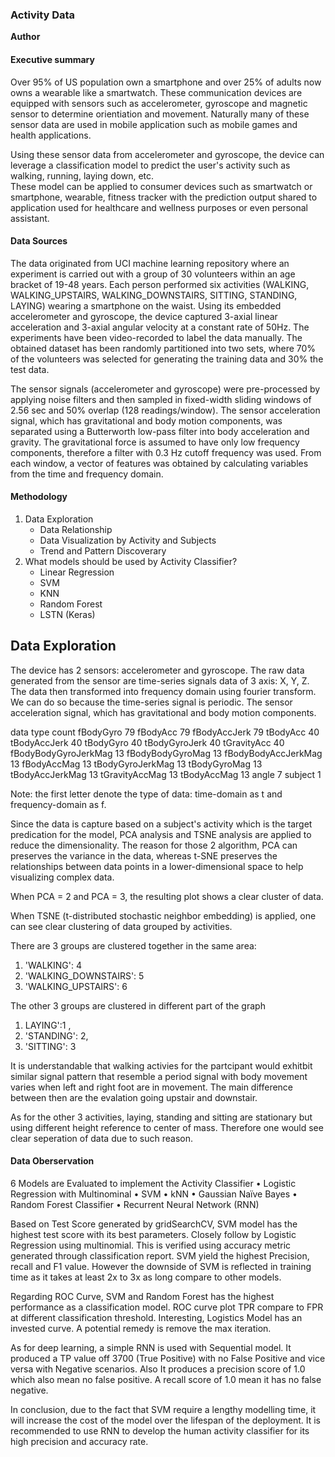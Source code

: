 ### Activity Data 

**Author**

#### Executive summary

Over 95% of US population own a smartphone and over 25% of adults now owns a wearable like a smartwatch. These communication devices are equipped with sensors such as accelerometer, gyroscope and magnetic sensor to determine orientiation and movement. Naturally many of these sensor data are used in mobile application such as mobile games and health applications.

Using these sensor data from accelerometer and gyroscope, the device can leverage a classification model to predict the user's activity such as walking, running, laying down, etc.              
These model can be applied to consumer devices such as smartwatch or smartphone, wearable, fitness tracker with the prediction output shared to application used for healthcare and wellness purposes or even personal assistant.

#### Data Sources
The data originated from UCI machine learning repository where an experiment is carried out with a group of 30 volunteers within an age bracket of 19-48 years. Each person performed six activities (WALKING, WALKING_UPSTAIRS, WALKING_DOWNSTAIRS, SITTING, STANDING, LAYING) wearing a smartphone on the waist. Using its embedded accelerometer and gyroscope, the device captured 3-axial linear acceleration and 3-axial angular velocity at a constant rate of 50Hz. The experiments have been video-recorded to label the data manually. The obtained dataset has been randomly partitioned into two sets, where 70% of the volunteers was selected for generating the training data and 30% the test data. 

The sensor signals (accelerometer and gyroscope) were pre-processed by applying noise filters and then sampled in fixed-width sliding windows of 2.56 sec and 50% overlap (128 readings/window). The sensor acceleration signal, which has gravitational and body motion components, was separated using a Butterworth low-pass filter into body acceleration and gravity. The gravitational force is assumed to have only low frequency components, therefore a filter with 0.3 Hz cutoff frequency was used. From each window, a vector of features was obtained by calculating variables from the time and frequency domain. 

#### Methodology
1. Data Exploration
	- Data Relationship
	- Data Visualization by Activity and Subjects 
	- Trend and Pattern Discoverary
1. What models should be used by Activity Classifier?
	- Linear Regression
 	- SVM
	- KNN
	- Random Forest
	- LSTN (Keras)


## Data Exploration
The device has 2 sensors: accelerometer and gyroscope. The raw data generated from the sensor are time-series signals data of 3 axis: X, Y, Z. The data then transformed into frequency domain using fourier transform. We can do so because the time-series signal is periodic. The sensor acceleration signal, which has gravitational and body motion components.

data type        	count
fBodyGyro		79
fBodyAcc		79
fBodyAccJerk		79
tBodyAcc		40
tBodyAccJerk		40
tBodyGyro		40
tBodyGyroJerk		40
tGravityAcc		40
fBodyBodyGyroJerkMag	13
fBodyBodyGyroMag	13
fBodyBodyAccJerkMag	13
fBodyAccMag		13
tBodyGyroJerkMag	13
tBodyGyroMag		13
tBodyAccJerkMag		13
tGravityAccMag		13
tBodyAccMag		13
angle			7
subject			1

Note: the first letter denote the type of data: time-domain as t and frequency-domain as f.

Since the data is capture based on a subject's activity which is the target predication for the model, PCA analysis and TSNE analysis are applied to reduce the dimensionality. The reason for those 2 algorithm, PCA can preserves the variance in the data, whereas t-SNE preserves the relationships between data points in a lower-dimensional space to help visualizing complex data.

When PCA = 2 and PCA = 3, the resulting plot shows a clear cluster of data. 

When TSNE (t-distributed stochastic neighbor embedding) is applied, one can see clear clustering of data grouped by activities. 

There are 3 groups are clustered together in the same area:
1) 'WALKING': 4
2) 'WALKING_DOWNSTAIRS': 5
3) 'WALKING_UPSTAIRS': 6

The other 3 groups are clustered in different part of the graph
1) LAYING':1 , 
2) 'STANDING': 2, 
3) 'SITTING': 3

It is understandable that walking activies for the partcipant would exhitbit similar signal pattern that resemble a period signal with body movement varies when left and right foot are in movement. The main difference between then are the evalation going upstair and downstair. 

As for the other 3 activities, laying, standing and sitting are stationary but using different height reference to center of mass. Therefore one would see clear seperation of data due to such reason. 

#### Data Oberservation

6 Models are Evaluated to implement the Activity Classifier
• Logistic Regression with Multinominal
• SVM
• kNN
• Gaussian Naïve Bayes
• Random Forest Classifier
• Recurrent Neural Network (RNN)

Based on Test Score generated by gridSearchCV, SVM model has the highest test score with its best parameters. Closely follow by Logistic Regression using
multinomial. This is verified using accuracy metric generated through classification report. SVM yield the highest Precision, recall and F1 value.
However the downside of SVM is reflected in training time as it takes at least 2x
to 3x as long compare to other models.

Regarding ROC Curve, SVM and Random Forest has the highest performance as a classification model. ROC curve plot TPR compare to FPR at different
classification threshold. Interesting, Logistics Model has an invested curve. A potential remedy is remove the max iteration.

As for deep learning, a simple RNN is used with Sequential model. It produced a TP value off 3700 (True Positive) with no False Positive and vice versa with
Negative scenarios. Also It produces a precision score of 1.0 which also mean no false positive. A recall score of 1.0 mean it has no false negative.

In conclusion, due to the fact that SVM require a lengthy modelling time, it will increase the cost of the model over the lifespan of the deployment. It is
recommended to use RNN to develop the human activity classifier for its high precision and accuracy rate.
